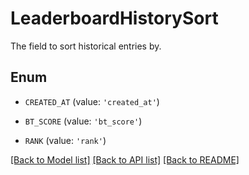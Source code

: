 # LeaderboardHistorySort

The field to sort historical entries by.

## Enum

* `CREATED_AT` (value: `'created_at'`)

* `BT_SCORE` (value: `'bt_score'`)

* `RANK` (value: `'rank'`)

[[Back to Model list]](../README.md#documentation-for-models) [[Back to API list]](../README.md#documentation-for-api-endpoints) [[Back to README]](../README.md)


